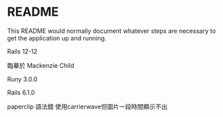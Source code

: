 # README

This README would normally document whatever steps are necessary to get the
application up and running.

Rails 12-12

臨摹於 Mackenzie Child

Runy 3.0.0 

Rails 6.1.0

paperclip 語法錯  使用carrierwave但圖片一段時間顯示不出
